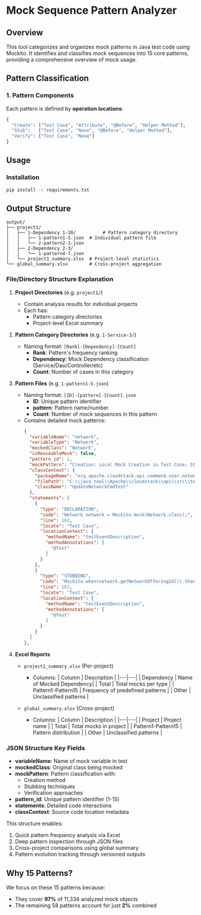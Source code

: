 
# Mock Sequence Pattern Analyzer

## Overview
This tool categorizes and organizes mock patterns in Java test code using Mockito. It identifies and classifies mock sequences into 15 core patterns, providing a comprehensive overview of mock usage.

## Pattern Classification
### 1. Pattern Components
Each pattern is defined by **operation locations**:
```python
{
  "Create": ["Test Case", "Attribute", "@Before", "Helper Method"],
  "Stub":   ["Test Case", "None", "@Before", "Helper Method"],
  "Verify": ["Test Case", "None"]
}
```


## Usage
### Installation
```bash
pip install -r requirements.txt
```



## Output Structure

```
output/
├── project1/
│   ├── 1-Dependency 1-10/          # Pattern category directory
│   │   ├── 1-pattern1-5.json  # Individual pattern file
│   │   └── 2-pattern2-3.json
│   ├── 2-Dependency 2-3/   
│   │   └── 1-pattern4-7.json
│   └── project1_summary.xlsx  # Project-level statistics
└── global_summary.xlsx        # Cross-project aggregation
```

### File/Directory Structure Explanation

1. **Project Directories** (e.g. `project1/`)
   - Contain analysis results for individual projects
   - Each has:
     - Pattern category directories
     - Project-level Excel summary

2. **Pattern Category Directories** (e.g. `1-Service-3/`)
   - Naming format: `[Rank]-[Dependency]-[Count]`
     - **Rank**: Pattern's frequency ranking
     - **Dependency**: Mock Dependency classification (Service/Dao/Controller/etc)
     - **Count**: Number of cases in this category

3. **Pattern Files** (e.g. `1-pattern1-5.json`)
   - Naming format: `[ID]-[pattern]-[Count].json`
     - **ID**: Unique pattern identifier
     - **pattern**: Pattern name/number
     - **Count**: Number of mock sequences in this pattern
   - Contains detailed mock patterns:
      ```json
      {
        "variableName": "network",
        "variableType": "Network",
        "mockedClass": "Network",
        "isReuseableMock": false,
        "pattern_id": 1,
        "mockPattern": "Creation: Local Mock Creation in Test Case; Stubbing: Test Case; Verification: None",
        "classContext": {
          "packageName": "org.apache.cloudstack.api.command.user.network",
          "filePath": "C:\\java tool\\Apache\\cloudstack\\api\\src\\test\\java\\org\\apache\\cloudstack\\api\\command\\user\\network\\UpdateNetworkCmdTest.java",
          "className": "UpdateNetworkCmdTest"
        },
        "statements": [
          {
            "type": "DECLARATION",
            "code": "Network network = Mockito.mock(Network.class);",
            "line": 163,
            "locate": "Test Case",
            "locationContext": {
              "methodName": "testEventDescription",
              "methodAnnotations": [
                "@Test"
              ]
            }
          },
          {
            "type": "STUBBING",
            "code": "Mockito.when(network.getNetworkOfferingId()).thenReturn(networkOfferingId);",
            "line": 167,
            "locate": "Test Case",
            "locationContext": {
              "methodName": "testEventDescription",
              "methodAnnotations": [
                "@Test"
              ]
            }
          }
        ]
      },
      ```


4. **Excel Reports**
   - `project1_summary.xlsx` (Per-project)
     - Columns:
       | Column | Description |
       |---|---|
       | Dependency | Name of Mocked Dependency|
       | Total | Total mocks per type |
       | Pattern1-Pattern15 | Frequency of predefined patterns |
       | Other | Unclassified patterns |

   - `global_summary.xlsx` (Cross-project)
     - Columns:
       | Column | Description |
       |---|---|
       | Project | Project name |
       | Total | Total mocks in project |
       | Pattern1-Pattern15 | Pattern distribution |
       | Other | Unclassified patterns |

### JSON Structure Key Fields
- **variableName**: Name of mock variable in test
- **mockedClass**: Original class being mocked
- **mockPattern**: Pattern classification with:
  - Creation method
  - Stubbing techniques
  - Verification approaches
- **pattern_id**: Unique pattern identifier (1-15)
- **statements**: Detailed code interactions
- **classContext**: Source code location metadata

This structure enables:
1. Quick pattern frequency analysis via Excel
2. Deep pattern inspection through JSON files
3. Cross-project comparisons using global summary
4. Pattern evolution tracking through versioned outputs

## Why 15 Patterns?
We focus on these 15 patterns because:
- They cover **97%** of 11,334 analyzed mock objects
- The remaining 58 patterns account for just **2%** combined

